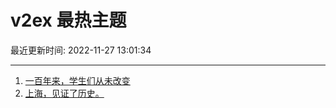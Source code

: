 # v2ex 最热主题

最近更新时间: 2022-11-27 13:01:34

--- 
1. [一百年来，学生们从未改变](https://www.v2ex.com/t/898195) 
2. [上海，见证了历史。](https://www.v2ex.com/t/898212) 

